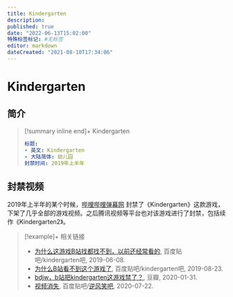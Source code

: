 ```yaml
---
title: Kindergarten
description:
published: true
date: "2022-06-13T15:02:00"
特殊标签标记: #无标签
editor: markdown
dateCreated: "2021-08-10T17:34:06"
---
```


# Kindergarten 

## 简介

> [!summary inline end]+ Kindergarten
>
> ```yaml
> 标题:
> - 英文: Kindergarten
> - 大陆简体: 幼儿园
> 封禁时间: 2019年上半年
> ```


## 封禁视频

2019年上半年的某个时候，[哔哩哔哩弹幕网][] 封禁了《Kindergarten》这款游戏，下架了几乎全部的游戏视频。之后腾讯视频等平台也对该游戏进行了封禁，包括续作《Kindergarten2》。

[哔哩哔哩弹幕网]: /website/哔哩哔哩弹幕网.md

> [!example]+ 相关链接
>
> +   [为什么这游戏B站找都找不到，以前还经常看的](https://web.archive.org/web/20210810064347/https://tieba.baidu.com/p/6156920246), 百度贴吧/kindergarten吧, 2019-06-08.
> +   [为什么B站看不到这个游戏了](https://web.archive.org/web/20210810064420/https://tieba.baidu.com/p/6234129295), 百度贴吧/kindergarten吧, 2019-08-23.
> +   [bdjw，b站把kindergarten这游戏禁了？](https://archive.is/i1pIW "https://www.douban.com/group/topic/164137708/"), 豆瓣, 2020-01-31.
> +   [视频消失](https://web.archive.org/web/20210810000413/https://tieba.baidu.com/p/6831609756), 百度贴吧/[逆风笑吧][], 2020-07-22.

[逆风笑吧]: /people/逆风笑.md
